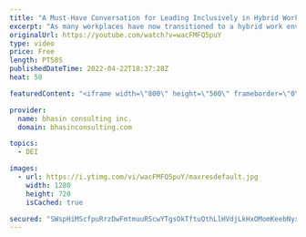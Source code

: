 ```yaml
---
title: "A Must-Have Conversation for Leading Inclusively in Hybrid Work Environments"
excerpt: "As many workplaces have now transitioned to a hybrid work environment, it's important to understand the inclusion considerations that may arise for leaders and their teams. In this video, DEI expert Ritu Bhasin breaks down a key conversation leaders must have with team members in order to cultivate inclusive"
originalUrl: https://youtube.com/watch?v=wacFMFQ5puY
type: video
price: Free
length: PT58S
publishedDateTime: 2022-04-22T18:37:28Z
heat: 50

featuredContent: "<iframe width=\"800\" height=\"500\" frameborder=\"0\" src=\"https://www.youtube.com/embed/wacFMFQ5puY\" allow=\"accelerometer; autoplay; encrypted-media; gyroscope; picture-in-picture\" allowfullscreen></iframe>"

provider:
  name: bhasin consulting inc.
  domain: bhasinconsulting.com

topics:
  - DEI

images:
  - url: https://i.ytimg.com/vi/wacFMFQ5puY/maxresdefault.jpg
    width: 1280
    height: 720
    isCached: true

secured: "SWspHiMScfpuRrzDwFmtmuuRScwYTgsOkTftuQthLlHVdjLkHxOMomKeebNyxu58mRnjH4gHzlrRdcJv2tmHcZL4K9pFc6bH4NbNkaHeB9bPN4MheMmRa5U5+xj7UU56D8ZgaWCAU4xbTEd084Jxghs2fRB9knoOqxn1M+MVEBV6y0tbWRCIt7Um923SP0Nv9pmPHR5FaVzJ5tOZenKRk3gMUvJD6Ag/4JiBdsufHREeCPk3/brNr9dv/yvV7Kk0B85HTtjFg8ovBoFaPbVX03Ymd0RIBQ3KFYvRBapLyAiMByC/bDNz1GUtuZSnM2AOt3uVCgwwdRZT+5XzTX+COgyO+fTlxbh5Zzdl7nVctspzXn79ff9ZHc0vubCMqOmsA1bScqgS4Aq+Os9LOFOC4RhYSqOHCv/RvSA5vG0t38Q=;Krug8hiyHz6bsswQ46nWpA=="
---
```


